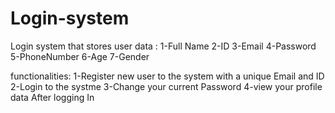 # Login-system
Login system  that stores user data : 
1-Full Name
2-ID
3-Email
4-Password
5-PhoneNumber
6-Age
7-Gender

functionalities:
1-Register new user to the system with a unique Email and ID
2-Login to the systme 
3-Change your current Password
4-view your profile data After logging In
